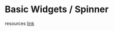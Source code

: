 # Basic Widgets / Spinner
resources [link](https://github.com/RicheyHans/-Android-Android_Studio_Lecture/tree/master/BasicWidget_170915)
